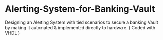 # Alerting-System-for-Banking-Vault
Designing an Alerting System with tied scenarios to secure a banking Vault by making it automated &amp; implemented directly to hardware.  ( Coded with VHDL )

